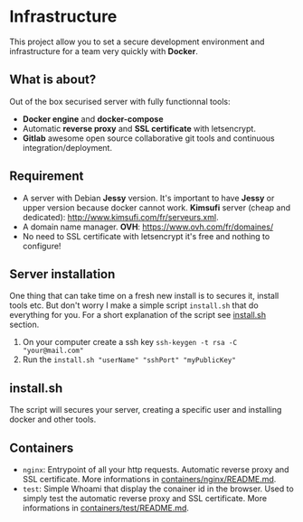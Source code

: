 # Infrastructure
This project allow you to set a secure development environment and infrastructure
for a team very quickly with **Docker**.

## What is about?
Out of the box securised server with fully functionnal tools:
* **Docker engine** and **docker-compose**
* Automatic **reverse proxy** and **SSL certificate** with letsencrypt.
* **Gitlab** awesome open source collaborative git tools and continuous
integration/deployment.

## Requirement
* A server with Debian **Jessy** version. It's important to have **Jessy** or
upper version because docker cannot work. **Kimsufi** server (cheap and dedicated):
http://www.kimsufi.com/fr/serveurs.xml.
* A domain name manager. **OVH**: https://www.ovh.com/fr/domaines/
* No need to SSL certificate with letsencrypt it's free and nothing to configure!

## Server installation
One thing that can take time on a fresh new install is to secures it, install tools
etc. But don't worry I make a simple script `install.sh` that do everything for you.
For a short explanation of the script see [install.sh](#installsh) section.

1. On your computer create a ssh key `ssh-keygen -t rsa -C "your@mail.com"`
4. Run the `install.sh "userName" "sshPort" "myPublicKey"`

## install.sh
The script will secures your server, creating a specific user and installing docker
and other tools.

## Containers
* `nginx`: Entrypoint of all your http requests. Automatic reverse proxy and SSL
certificate. More informations in [containers/nginx/README.md](README.md).
* `test`: Simple Whoami that display the conainer id in the browser. Used to simply
test the automatic reverse proxy and SSL certificate. More informations in
[containers/test/README.md](README.md).

